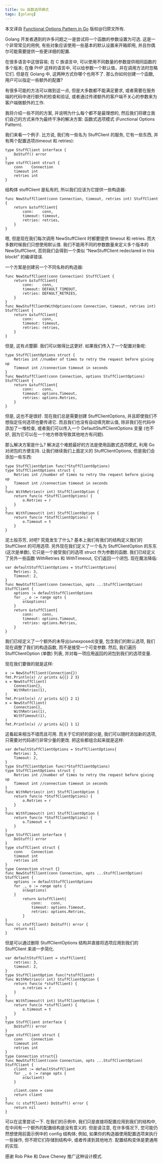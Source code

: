 ```yaml
---
title: Go 函数选项模式
tags: [golang]
---
```


本文译自 [Functional Options Pattern in Go](https://halls-of-valhalla.org/beta/articles/functional-options-pattern-in-go,54/) 版权@归原文所有.

Golang 开发者遇到的许多问题之一是尝试将一个函数的参数设置为可选. 这是一个非常常见的用例, 有些对象应该使用一些基本的默认设置来开箱即用, 并且你偶尔可能需要提供一些更详细的配置.

在很多语言中这很容易; 在 C 族语言中, 可以使用不同数量的参数提供相同函数的多个版本; 在像 PHP 这样的语言中, 可以给参数一个默认值，并在调用方法时忽略它们. 但是在 Golang 中, 这两种方式你哪个也用不了. 那么你如何创建一个函数, 用户可以指定一些额外的配置?

有很多可能的方法可以做到这一点, 但是大多数都不能满足要求, 或者需要在服务端的代码中进行额外的检查和验证, 或者通过传递额外的客户端不关心的参数来为客户端做额外的工作.

我将介绍一些不同的方案, 并说明为什么每个都不是最理想的, 然后我们将建立我们自己的方式来作为最终干净的解决方案: 函数式选项模式 (Functional Options Pattern).

我们来看一个例子. 比方说, 我们有一些名为 StuffClient 的服务, 它有一些东西, 并有两个配置选项(timeout 和 retries):

```
type StuffClient interface {
    DoStuff() error
}
type stuffClient struct {
    conn    Connection
    timeout int
    retries int
}
```

结构体 stuffClient 是私有的, 所以我们应该为它提供一些构造器:

```
func NewStuffClient(conn Connection, timeout, retries int) StuffClient {
    return &stuffClient{
        conn:    conn,
        timeout: timeout,
        retries: retries,
    }
}
```

嗯, 但是现在我们每次调用 NewStuffClient 时都要提供 timeout 和 retries. 而大多数时候我们只想使用默认值. 我们不能用不同的参数数量来定义多个版本的 NewStuffClient, 否则我们会得到一个类似 “NewStuffClient redeclared in this blockt” 的编译错误.

一个方案是创建另一个不同名称的构造器:

```
func NewStuffClient(conn Connection) StuffClient {
    return &stuffClient{
        conn:    conn,
        timeout: DEFAULT_TIMEOUT,
        retries: DEFAULT_RETRIES,
    }
}
func NewStuffClientWithOptions(conn Connection, timeout, retries int) StuffClient {
    return &stuffClient{
        conn:    conn,
        timeout: timeout,
        retries: retries,
    }
}
```

但是, 这有点蹩脚. 我们可以做得比这更好. 如果我们传入了一个配置对象呢:

```
type StuffClientOptions struct {
    Retries int //number of times to retry the request before giving up
    Timeout int //connection timeout in seconds
}
func NewStuffClient(conn Connection, options StuffClientOptions) StuffClient {
    return &stuffClient{
        conn:    conn,
        timeout: options.Timeout,
        retries: options.Retries,
    }
}

```

但是, 这也不是很好. 现在我们总是需要创建 StuffClientOptions, 并且即使我们不想指定任何选项也要传递它. 而且我们也没有自动填充默认值, 除非我们在代码中添加了一堆检查, 或者我们可以传入一个 DefaultStuffClientOptions 变量 (也不好, 因为它可以在一个地方修改导致其他地方有问题).

那么解决方案是什么? 解决这个难题最好的方法是使用函数式选项模式, 利用 Go 对闭包的方便支持. 让我们继续我们上面定义的 StuffClientOptions, 但是我们会添加一些东西:

```
type StuffClientOption func(*StuffClientOptions)
type StuffClientOptions struct {
    Retries int //number of times to retry the request before giving up
    Timeout int //connection timeout in seconds
}
func WithRetries(r int) StuffClientOption {
    return func(o *StuffClientOptions) {
        o.Retries = r
    }
}
func WithTimeout(t int) StuffClientOption {
    return func(o *StuffClientOptions) {
        o.Timeout = t
    }
}
```

泥土般芬芳, 对吧? 究竟发生了什么? 基本上我们有我们的结构定义我们的 StuffClient 的可用选项. 另外现在我们定义了一个名为 StuffClientOption 的东东(这次是单数), 它只是一个接受我们的选项 struct 作为参数的函数. 我们已经定义了另外一些函数 WithRetries 和 WithTimeout, 它们返回一个闭包. 现在魔法降临:

```
var defaultStuffClientOptions = StuffClientOptions{
    Retries: 3,
    Timeout: 2,
}
func NewStuffClient(conn Connection, opts ...StuffClientOption) StuffClient {
    options := defaultStuffClientOptions
    for _, o := range opts {
        o(&options)
    }
    return &stuffClient{
        conn:    conn,
        timeout: options.Timeout,
        retries: options.Retries,
    }
}
```

我们已经定义了一个额外的未导出(unexposed)变量, 包含我们的默认选项, 我们现在调整了我们的构造函数, 而不是接受一个可变参数. 然后, 我们遍历 StuffClientOption (单数) 列表, 并对每一项应用返回的闭包到我们的选项变量.

现在我们要做的就是这样:

```
x := NewStuffClient(Connection{})
fmt.Println(x) // prints &{{} 2 3}
x = NewStuffClient(
    Connection{},
    WithRetries(1),
)
fmt.Println(x) // prints &{{} 2 1}
x = NewStuffClient(
    Connection{},
    WithRetries(1),
    WithTimeout(1),
)
fmt.Println(x) // prints &{{} 1 1}

```
这看起来相当不错而且可用. 而关于它的好的部分是, 我们可以随时添加新的选项, 只需要对代码进行非常少量的更改. 把这些都组合起来就是这样:

```
var defaultStuffClientOptions = StuffClientOptions{
    Retries: 3,
    Timeout: 2,
}
type StuffClientOption func(*StuffClientOptions)
type StuffClientOptions struct {
    Retries int //number of times to retry the request before giving up
    Timeout int //connection timeout in seconds
}
func WithRetries(r int) StuffClientOption {
    return func(o *StuffClientOptions) {
        o.Retries = r
    }
}
func WithTimeout(t int) StuffClientOption {
    return func(o *StuffClientOptions) {
        o.Timeout = t
    }
}
type StuffClient interface {
    DoStuff() error
}
type stuffClient struct {
    conn    Connection
    timeout int
    retries int
}
type Connection struct {}
func NewStuffClient(conn Connection, opts ...StuffClientOption) StuffClient {
    options := defaultStuffClientOptions
    for _, o := range opts {
        o(&options)
    }
        return &stuffClient{
            conn:    conn,
            timeout: options.Timeout,
            retries: options.Retries,
        }
}
func (c stuffClient) DoStuff() error {
    return nil
}
```

但是可以通过删除 StuffClientOptions 结构并直接将选项应用到我们的 StuffClient 来进一步简化.

```
var defaultStuffClient = stuffClient{
    retries: 3,
    timeout: 2,
}
type StuffClientOption func(*stuffClient)
func WithRetries(r int) StuffClientOption {
    return func(o *stuffClient) {
        o.retries = r
    }
}
func WithTimeout(t int) StuffClientOption {
    return func(o *stuffClient) {
        o.timeout = t
    }
}
type StuffClient interface {
    DoStuff() error
}
type stuffClient struct {
    conn    Connection
    timeout int
    retries int
}
type Connection struct{}
func NewStuffClient(conn Connection, opts ...StuffClientOption) StuffClient {
    client := defaultStuffClient
    for _, o := range opts {
        o(&client)
    }

    client.conn = conn
    return client
}
func (c stuffClient) DoStuff() error {
    return nil
}
```

可以在这里尝试一下. 在我们的示例中, 我们只是直接将配置应用到我们的结构中, 在中间有一个额外的配置结构是没有意义的. 但是请注意, 在许多情况下, 您可能仍然想使用前面示例中的 config 结构体; 例如, 如果你的构造器使用配置选项来执行一些操作, 但不把它们存储到结构中, 或者传递到其他地方. 配置结构变体是更通用的实现.

感谢 Rob Pike 和 Dave Cheney 推广这种设计模式.


